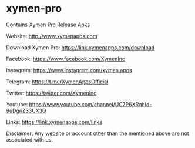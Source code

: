 # xymen-pro
Contains Xymen Pro Release Apks

Website: http://www.xymenapps.com

Download Xymen Pro: https://link.xymenapps.com/download


Facebook: https://www.facebook.com/XymenInc

Instagram: https://www.instagram.com/xymen.apps

Telegram: https://t.me/XymenAppsOfficial

Twitter: https://twitter.com/XymenInc

Youtube: https://www.youtube.com/channel/UC7P6XRqhId-9uDgnZ33UX3Q

Links: https://link.xymenapps.com/links


Disclaimer: Any website or account other than the mentioned above are not associated with us.
